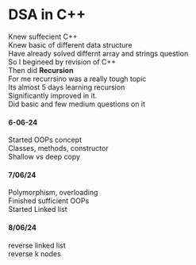 # DSA in C++<br>
Knew suffecient C++<br>
Knew basic of different data structure<br>
Have already solved differnt array and strings question<br>
So I begineed by revision of C++<br>
Then did <b>Recursion</b><br>
  For me recurrsino was a really tough topic<br>
  Its almost 5 days learning recursion<br>
  Significantly improved in it.<br>
  Did basic and few medium questions on it<br>
<h4>6-06-24</h4>
Started OOPs concept<br>
Classes, methods, constructor<br>
Shallow vs deep copy<br>

<h4>7/06/24</h4>
Polymorphism, overloading<br>
Finished sufficient OOPs<br>
Started Linked list<br>

<h4>8/06/24</h4>
reverse linked list<br>
reverse k nodes<br>